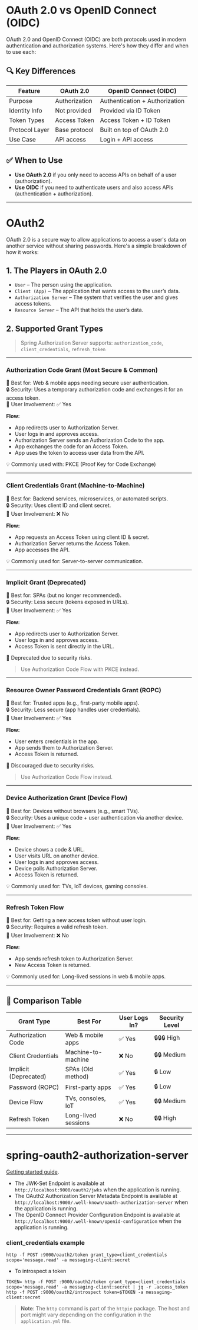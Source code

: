 # OAuth 2.0 vs OpenID Connect (OIDC)

OAuth 2.0 and OpenID Connect (OIDC) are both protocols used in modern authentication and authorization systems. Here's how they differ and when to use each:

## 🔍 Key Differences

|Feature |OAuth 2.0 |OpenID Connect (OIDC) |
|--------|----------|----------------------|
|Purpose |Authorization |Authentication + Authorization| 
|Identity Info| Not provided| Provided via ID Token|
| Token Types | Access Token| Access Token + ID Token|
| Protocol Layer| Base protocol| Built on top of OAuth 2.0|
| Use Case| API access| Login + API access|

## ✅ When to Use

- **Use OAuth 2.0** if you only need to access APIs on behalf of a user (authorization).
- **Use OIDC** if you need to authenticate users and also access APIs (authentication + authorization).

---

# OAuth2

OAuth 2.0 is a secure way to allow applications to access a user's data on another service without sharing passwords. Here's a simple breakdown of how it works:

## 1. The Players in OAuth 2.0

- `User` – The person using the application.
- `Client (App)` – The application that wants access to the user’s data.
- `Authorization Server` – The system that verifies the user and gives access tokens.
- `Resource Server` – The API that holds the user’s data.

## 2. Supported Grant Types

> Spring Authorization Server supports: `authorization_code`, `client_credentials`, `refresh_token`

---

### Authorization Code Grant (Most Secure & Common)

📌 Best for: Web & mobile apps needing secure user authentication.  
🔒 Security: Uses a temporary authorization code and exchanges it for an access token.  
👤 User Involvement: ✅ Yes

**Flow:**
- App redirects user to Authorization Server.
- User logs in and approves access.
- Authorization Server sends an Authorization Code to the app.
- App exchanges the code for an Access Token.
- App uses the token to access user data from the API.

💡 Commonly used with: PKCE (Proof Key for Code Exchange)

---

### Client Credentials Grant (Machine-to-Machine)

📌 Best for: Backend services, microservices, or automated scripts.  
🔒 Security: Uses client ID and client secret.  
👤 User Involvement: ❌ No

**Flow:**
- App requests an Access Token using client ID & secret.
- Authorization Server returns the Access Token.
- App accesses the API.

💡 Commonly used for: Server-to-server communication.

---

### Implicit Grant (Deprecated)

📌 Best for: SPAs (but no longer recommended).  
🔒 Security: Less secure (tokens exposed in URLs).  
👤 User Involvement: ✅ Yes

**Flow:**
- App redirects user to Authorization Server.
- User logs in and approves access.
- Access Token is sent directly in the URL.

🚨 Deprecated due to security risks.  
> Use Authorization Code Flow with PKCE instead.

---

### Resource Owner Password Credentials Grant (ROPC)

📌 Best for: Trusted apps (e.g., first-party mobile apps).  
🔒 Security: Less secure (app handles user credentials).  
👤 User Involvement: ✅ Yes

**Flow:**
- User enters credentials in the app.
- App sends them to Authorization Server.
- Access Token is returned.

🚨 Discouraged due to security risks.  
> Use Authorization Code Flow instead.

---

### Device Authorization Grant (Device Flow)

📌 Best for: Devices without browsers (e.g., smart TVs).  
🔒 Security: Uses a unique code + user authentication via another device.  
👤 User Involvement: ✅ Yes

**Flow:**
- Device shows a code & URL.
- User visits URL on another device.
- User logs in and approves access.
- Device polls Authorization Server.
- Access Token is returned.

💡 Commonly used for: TVs, IoT devices, gaming consoles.

---

### Refresh Token Flow

📌 Best for: Getting a new access token without user login.  
🔒 Security: Requires a valid refresh token.  
👤 User Involvement: ❌ No

**Flow:**
- App sends refresh token to Authorization Server.
- New Access Token is returned.

💡 Commonly used for: Long-lived sessions in web & mobile apps.

---

## 🔄 Comparison Table

|Grant Type| Best For |User Logs In? |Security Level|
|----------|----------|--------------|--------------|
|Authorization Code|Web & mobile apps|✅ Yes|🔒🔒🔒 High| 
|Client Credentials         | Machine-to-machine         | ❌ No          | 🔒🔒 Medium     |
| Implicit (Deprecated)      | SPAs (Old method)          | ✅ Yes         | 🔒 Low          |
| Password (ROPC)            | First-party apps           | ✅ Yes         | 🔒 Low          |
| Device Flow                | TVs, consoles, IoT         | ✅ Yes         | 🔒🔒 Medium     |
| Refresh Token              | Long-lived sessions        | ❌ No          | 🔒🔒 High       |

---

# spring-oauth2-authorization-server

[Getting started guide](https://docs.spring.io/spring-authorization-server/reference/getting-started.html).

- The JWK-Set Endpoint is available at `http://localhost:9000/oauth2/jwks` when the application is running.
- The OAuth2 Authorization Server Metadata Endpoint is available at `http://localhost:9000/.well-known/oauth-authorization-server` when the application is running.
- The OpenID Connect Provider Configuration Endpoint is available at `http://localhost:9000/.well-known/openid-configuration` when the application is running.

### client_credentials example

```shell
http -f POST :9000/oauth2/token grant_type=client_credentials scope='message.read' -a messaging-client:secret
```

- To introspect a token
```shell
TOKEN= http -f POST :9000/oauth2/token grant_type=client_credentials scope='message.read' -a messaging-client:secret | jq -r .access_token
http -f POST :9000/oauth2/introspect token=$TOKEN -a messaging-client:secret
```

> **Note**: The `http` command is part of the `httpie` package.
> The host and port might vary depending on the configuration in the `application.yml` file.
